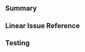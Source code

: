 <!-- MANDATORY -->
## Summary
<!-- Provide detail PR description below -->


<!-- Optional -->
## Linear Issue Reference
<!-- If your PR is not linked to any specific linear task or breaks into multiple sub-PRs. Please list the issue reference here. -->


<!-- MANDATORY -->
## Testing
<!-- How did you test this PR? -->